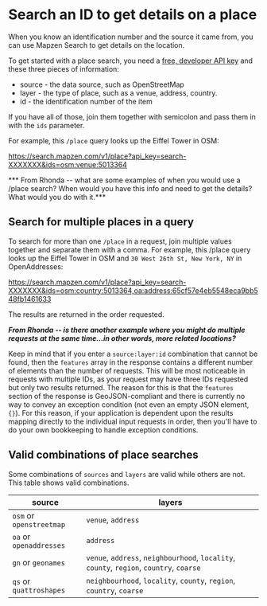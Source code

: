 # Search an ID to get details on a place

When you know an identification number and the source it came from, you can use Mapzen Search to get details on the location.

To get started with a place search, you need a [free, developer API key](https://mapzen.com/developers) and these three pieces of information:

* source - the data source, such as OpenStreetMap
* layer - the type of place, such as a venue, address, country.
* id - the identification number of the item

If you have all of those, join them together with semicolon and pass them in with the `ids` parameter.

For example, this `/place` query looks up the Eiffel Tower in OSM:

https://search.mapzen.com/v1/place?api_key=search-XXXXXXX&ids=osm:venue:5013364

*** From Rhonda -- what are some examples of when you would use a /place search? When would you have this info and need to get the details? What would you do with it.***

## Search for multiple places in a query

To search for more than one `/place` in a request, join multiple values together and separate them with a comma. For example, this /place query looks up the Eiffel Tower in OSM and `30 West 26th St, New York, NY` in OpenAddresses:

https://search.mapzen.com/v1/place?api_key=search-XXXXXXX&ids=osm:country:5013364,oa:address:65cf57e4eb5548eca9bb548fb1461633

The results are returned in the order requested.

***From Rhonda -- is there another example where you might do multiple requests at the same time...in other words, more related locations?***

Keep in mind that if you enter a `source:layer:id` combination that cannot be found, then the `features` array in the response contains a different number of elements than the number of requests. This will be most noticeable in requests with multiple IDs, as your request may have three IDs requested but only two results returned. The reason for this is that the `features` section of the response is GeoJSON-compliant and there is currently no way to convey an exception condition (not even an empty JSON element, `{}`). For this reason, if your application is dependent upon the results mapping directly to the individual input requests in order, then you'll have to do your own bookkeeping to handle exception conditions.

## Valid combinations of place searches

Some combinations of `sources` and `layers` are valid while others are not. This table shows valid combinations.

source | layers
--- | ---
`osm` or `openstreetmap` | `venue`, `address`
`oa` or `openaddresses` | `address`
`gn` or `geonames` | `venue`, `address`, `neighbourhood`, `locality`, `county`, `region`, `country`, `coarse`
`qs` or `quattroshapes` | `neighbourhood`, `locality`, `county`, `region`, `country`, `coarse`
